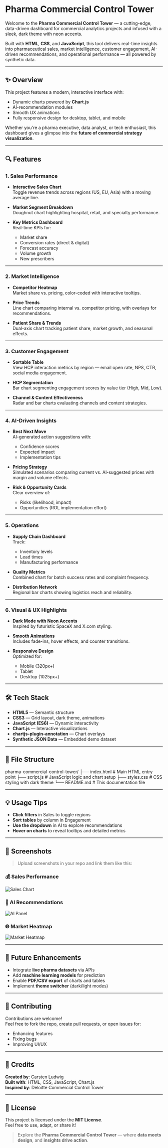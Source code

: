 # Pharma Commercial Control Tower

Welcome to the **Pharma Commercial Control Tower** — a cutting-edge, data-driven dashboard for commercial analytics projects and infused with a sleek, dark theme with neon accents.

Built with **HTML**, **CSS**, and **JavaScript**, this tool delivers real-time insights into pharmaceutical sales, market intelligence, customer engagement, AI-driven recommendations, and operational performance — all powered by synthetic data.

---

## ✨ Overview

This project features a modern, interactive interface with:

- Dynamic charts powered by **Chart.js**
- AI-recommendation modules
- Smooth UX animations
- Fully responsive design for desktop, tablet, and mobile

Whether you're a pharma executive, data analyst, or tech enthusiast, this dashboard gives a glimpse into the **future of commercial strategy visualization**.

---

## 🔍 Features

### 1. Sales Performance

- **Interactive Sales Chart**  
  Toggle revenue trends across regions (US, EU, Asia) with a moving average line.

- **Market Segment Breakdown**  
  Doughnut chart highlighting hospital, retail, and specialty performance.

- **Key Metrics Dashboard**  
  Real-time KPIs for:
  - Market share
  - Conversion rates (direct & digital)
  - Forecast accuracy
  - Volume growth
  - New prescribers

---

### 2. Market Intelligence

- **Competitor Heatmap**  
  Market share vs. pricing, color-coded with interactive tooltips.

- **Price Trends**  
  Line chart comparing internal vs. competitor pricing, with overlays for recommendations.

- **Patient Share & Trends**  
  Dual-axis chart tracking patient share, market growth, and seasonal effects.

---

### 3. Customer Engagement

- **Sortable Table**  
  View HCP interaction metrics by region — email open rate, NPS, CTR, social media engagement.

- **HCP Segmentation**  
  Bar chart segmenting engagement scores by value tier (High, Mid, Low).

- **Channel & Content Effectiveness**  
  Radar and bar charts evaluating channels and content strategies.

---

### 4. AI-Driven Insights

- **Best Next Move**  
  AI-generated action suggestions with:
  - Confidence scores
  - Expected impact
  - Implementation tips

- **Pricing Strategy**  
  Simulated scenarios comparing current vs. AI-suggested prices with margin and volume effects.

- **Risk & Opportunity Cards**  
  Clear overview of:
  - Risks (likelihood, impact)
  - Opportunities (ROI, implementation effort)

---

### 5. Operations

- **Supply Chain Dashboard**  
  Track:
  - Inventory levels
  - Lead times
  - Manufacturing performance

- **Quality Metrics**  
  Combined chart for batch success rates and complaint frequency.

- **Distribution Network**  
  Regional bar charts showing logistics reach and reliability.

---

### 6. Visual & UX Highlights

- **Dark Mode with Neon Accents**  
  Inspired by futuristic SpaceX and X.com styling.

- **Smooth Animations**  
  Includes fade-ins, hover effects, and counter transitions.

- **Responsive Design**  
  Optimized for:
  - Mobile (320px+)
  - Tablet
  - Desktop (1025px+)

---

## 🛠 Tech Stack

- **HTML5** — Semantic structure  
- **CSS3** — Grid layout, dark theme, animations  
- **JavaScript (ES6)** — Dynamic interactivity  
- **Chart.js** — Interactive visualizations  
- **chartjs-plugin-annotation** — Chart overlays  
- **Synthetic JSON Data** — Embedded demo dataset  

---

## 📁 File Structure

  pharma-commercial-control-tower/ 
    ├── index.html # Main HTML entry point 
    ├── script.js # JavaScript logic and chart setup 
    ├── styles.css # CSS styling with dark theme 
    └── README.md # This documentation file



---

## 💡 Usage Tips

- **Click filters** in Sales to toggle regions
- **Sort tables** by column in Engagement
- **Use the dropdown** in AI to explore recommendations
- **Hover on charts** to reveal tooltips and detailed metrics

---

## 📸 Screenshots

> Upload screenshots in your repo and link them like this:

### 💰 Sales Performance
![Sales Chart](screenshots/sales-performance.png)

### 🧠 AI Recommendations
![AI Panel](screenshots/ai-panel.png)

### 🌐 Market Heatmap
![Market Heatmap](screenshots/market-heatmap.png)

---

## 🔮 Future Enhancements

- Integrate **live pharma datasets** via APIs  
- Add **machine learning models** for prediction  
- Enable **PDF/CSV export** of charts and tables  
- Implement **theme switcher** (dark/light modes)  

---

## 🤝 Contributing

Contributions are welcome!  
Feel free to fork the repo, create pull requests, or open issues for:

- Enhancing features  
- Fixing bugs  
- Improving UI/UX

---

## 🧾 Credits

**Created by**: Carsten Ludwig  
**Built with**: HTML, CSS, JavaScript, Chart.js  
**Inspired by**: Deloitte Commercial Control Tower

---

## 📄 License

This project is licensed under the **MIT License**.  
Feel free to use, adapt, or share it!

> Explore the **Pharma Commercial Control Tower** — where **data meets design**, and **insights drive action**.
